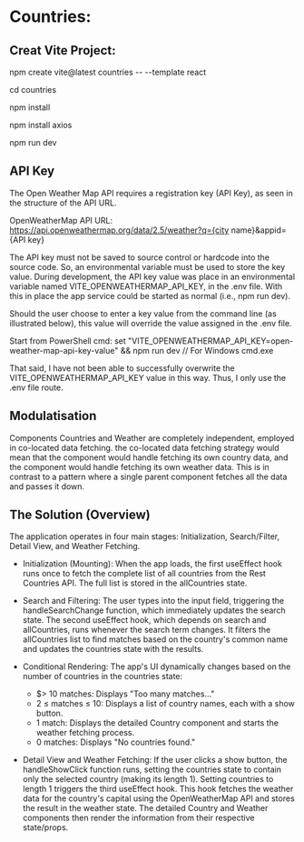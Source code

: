 # Countries:

## Creat Vite Project:
npm create vite@latest countries -- --template react

cd countries

npm install

npm install axios

npm run dev

## API Key

The Open Weather Map API requires a registration key (API Key), as seen in the structure of the API URL. 

OpenWeatherMap API URL:
https://api.openweathermap.org/data/2.5/weather?q={city name}&appid={API key}

The API key must not be saved to source control or hardcode into the source code. So, an environmental variable must be used to store the key value. During development, the API key value was place in an environmental variable named VITE_OPENWEATHERMAP_API_KEY, in the .env file. With this in place the app service could be started as normal (i.e., npm run dev). 

Should the user choose to enter a key value from the command line (as illustrated below), this value will override the value assigned in the .env file.

Start from PowerShell cmd:
set "VITE_OPENWEATHERMAP_API_KEY=open-weather-map-api-key-value" && npm run dev // For Windows cmd.exe

That said, I have not been able to successfully overwrite the VITE_OPENWEATHERMAP_API_KEY value in this way. Thus, I only use the .env file route.


## Modulatisation

Components Countries and Weather are completely independent, employed in co-located data fetching. the co-located data fetching strategy would mean that the <Country> component would handle fetching its own country data, and the <Weather> component would handle fetching its own weather data. This is in contrast to a pattern where a single parent component fetches all the data and passes it down.

## The Solution (Overview)

The application operates in four main stages: Initialization, Search/Filter, Detail View, and Weather Fetching.

- Initialization (Mounting): When the app loads, the first useEffect hook runs once to fetch the complete list of all countries
 from the Rest Countries API. The full list is stored in the allCountries state.

- Search and Filtering: The user types into the input field, triggering the handleSearchChange function, which immediately updates the search state. The second useEffect hook, which depends on search and allCountries, runs whenever the search term changes. It filters the allCountries list to find matches based on the country's common name and updates the countries state with the results.

- Conditional Rendering: The app's UI dynamically changes based on the number of countries in the countries state:
  - $> 10 matches: Displays "Too many matches..."
  - 2 ≤ matches ≤ 10: Displays a list of country names, each with a show button.
  - 1 match: Displays the detailed Country component and starts the weather fetching process.
  - 0 matches: Displays "No countries found."

- Detail View and Weather Fetching: If the user clicks a show button, the handleShowClick function runs, setting the countries state to contain only the selected country (making its length 1). Setting countries to length 1 triggers the third useEffect hook. This hook fetches the weather data for the country's capital using the OpenWeatherMap API and stores the result in the weather state. The detailed Country and Weather components then render the information from their respective state/props.




